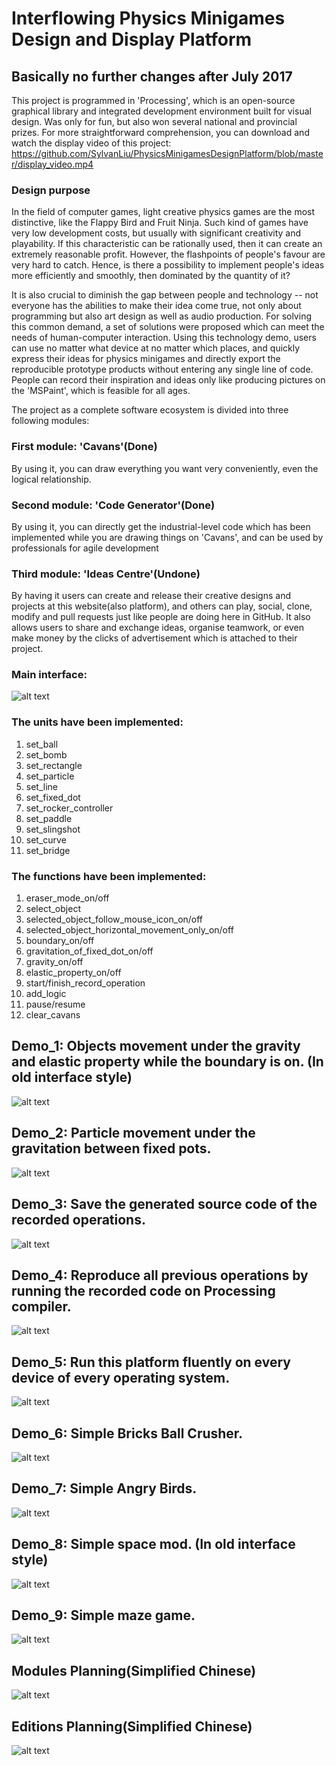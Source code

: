# Interflowing Physics Minigames Design and Display Platform
## Basically no further changes after July 2017

This project is programmed in 'Processing', which is an open-source graphical library and integrated development environment built for visual design. Was only for fun, but also won several national and provincial prizes.
For more straightforward comprehension, you can download and watch the display video of this project: https://github.com/SylvanLiu/PhysicsMinigamesDesignPlatform/blob/master/display_video.mp4

### Design purpose
In the field of computer games, light creative physics games are the most distinctive, like the Flappy Bird and Fruit Ninja. Such kind of games have very low development costs, but usually with significant creativity and playability. If this characteristic can be rationally used, then it can create an extremely reasonable profit. However, the flashpoints of people's favour are very hard to catch. Hence, is there a possibility to implement people's ideas more efficiently and smoothly, then dominated by the quantity of it?

It is also crucial to diminish the gap between people and technology -- not everyone has the abilities to make their idea come true, not only about programming but also art design as well as audio production. For solving this common demand, a set of solutions were proposed which can meet the needs of human-computer interaction. Using this technology demo, users can use no matter what device at no matter which places, and quickly express their ideas for physics minigames and directly export the reproducible prototype products without entering any single line of code. People can record their inspiration and ideas only like producing pictures on the 'MSPaint', which is feasible for all ages.

The project as a complete software ecosystem is divided into three following modules:

### First module: 'Cavans'(Done)
By using it, you can draw everything you want very conveniently, even the logical relationship.

### Second module: 'Code Generator'(Done) 
By using it, you can directly get the industrial-level code which has been implemented while you are drawing things on 'Cavans', and can be used by professionals for agile development

### Third module: 'Ideas Centre'(Undone)
By having it users can create and release their creative designs and projects at this website(also platform), and others can play, social, clone, modify and pull requests just like people are doing here in GitHub. It also allows users to share and exchange ideas, organise teamwork, or even make money by the clicks of advertisement which is attached to their project.

### Main interface:
![alt text](https://github.com/SylvanLiu/PhysicsMinigamesDesignPlatform/blob/master/Display/Main_interface_v2.0.jpg)

### The units have been implemented:

1. set_ball
2. set_bomb
3. set_rectangle
4. set_particle
5. set_line
6. set_fixed_dot
7. set_rocker_controller
8. set_paddle
9. set_slingshot
10. set_curve
11. set_bridge

### The functions have been implemented:

1. eraser_mode_on/off 
2. select_object
3. selected_object_follow_mouse_icon_on/off
4. selected_object_horizontal_movement_only_on/off
5. boundary_on/off
6. gravitation_of_fixed_dot_on/off
7. gravity_on/off
8. elastic_property_on/off
9. start/finish_record_operation
10. add_logic
11. pause/resume
12. clear_cavans

## Demo_1: Objects movement under the gravity and elastic property while the boundary is on. (In old interface style)
![alt text](https://github.com/SylvanLiu/PhysicsMinigamesDesignPlatform/blob/master/Display/game_demo_4.gif)

## Demo_2: Particle movement under the gravitation between fixed pots.
![alt text](https://github.com/SylvanLiu/PhysicsMinigamesDesignPlatform/blob/master/Display/Particle_gravatation.gif)

## Demo_3: Save the generated source code of the recorded operations.
![alt text](https://github.com/SylvanLiu/PhysicsMinigamesDesignPlatform/blob/master/Display/Code_generator.gif)

## Demo_4: Reproduce all previous operations by running the recorded code on Processing compiler. 
![alt text](https://github.com/SylvanLiu/PhysicsMinigamesDesignPlatform/blob/master/Display/Reproduce_project.gif)

## Demo_5: Run this platform fluently on every device of every operating system.
![alt text](https://github.com/SylvanLiu/PhysicsMinigamesDesignPlatform/blob/master/Display/Cross_platform.gif)



## Demo_6: Simple Bricks Ball Crusher.
![alt text](https://github.com/SylvanLiu/PhysicsMinigamesDesignPlatform/blob/master/Display/Game_demo_1.jpg)

## Demo_7: Simple Angry Birds.
![alt text](https://github.com/SylvanLiu/PhysicsMinigamesDesignPlatform/blob/master/Display/game_demo_5.jpg)

## Demo_8: Simple space mod. (In old interface style)
![alt text](https://github.com/SylvanLiu/PhysicsMinigamesDesignPlatform/blob/master/Display/Game_demo_2.gif)

## Demo_9: Simple maze game.
![alt text](https://github.com/SylvanLiu/PhysicsMinigamesDesignPlatform/blob/master/Display/game_demo_3.gif)



## Modules Planning(Simplified Chinese)
![alt text](https://github.com/SylvanLiu/PhysicsMinigamesDesignPlatform/blob/master/Display/P3.png)

## Editions Planning(Simplified Chinese)
![alt text](https://github.com/SylvanLiu/PhysicsMinigamesDesignPlatform/blob/master/Display/P4.png)
